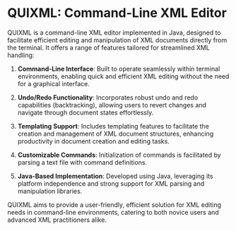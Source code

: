 # QUIXML: Command-Line XML Editor
QUIXML is a command-line XML editor implemented in Java, designed to facilitate efficient editing and manipulation of XML documents directly from the terminal. It offers a range of features tailored for streamlined XML handling:

1. **Command-Line Interface**: Built to operate seamlessly within terminal environments, enabling quick and efficient XML editing without the need for a graphical interface.

2. **Undo/Redo Functionality**: Incorporates robust undo and redo capabilities (backtracking), allowing users to revert changes and navigate through document states effortlessly.

3. **Templating Support**: Includes templating features to facilitate the creation and management of XML document structures, enhancing productivity in document creation and editing tasks.

4. **Customizable Commands**: Initialization of commands is facilitated by parsing a text file with command definitions.

5. **Java-Based Implementation**: Developed using Java, leveraging its platform independence and strong support for XML parsing and manipulation libraries.

QUIXML aims to provide a user-friendly, efficient solution for XML editing needs in command-line environments, catering to both novice users and advanced XML practitioners alike.
